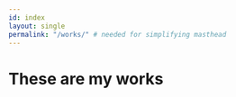 ```yaml
---
id: index
layout: single
permalink: "/works/" # needed for simplifying masthead
---
```


# These are my works
